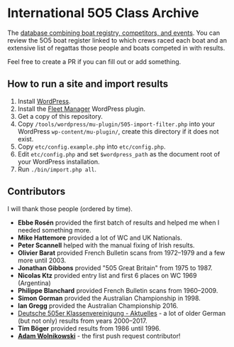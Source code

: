 # International 5O5 Class Archive

The [database combining boat registry, competitors, and events](https://5o5.iworks.pl/). You can review the 5O5 boat register linked to which crews raced each boat and an extensive list of regattas those people and boats competed in with results.

Feel free to create a PR if you can fill out or add something.

## How to run a site and import results

1. Install [WordPress](https://wordpress.org/download/).
1. Install the [Fleet Manager](https://wordpress.org/plugins/fleet/) WordPress plugin.
1. Get a copy of this repository.
1. Copy `/tools/wordpress/mu-plugin/505-import-filter.php` into your WordPress `wp-content/mu-plugin/`, create this directory if it does not exist.
1. Copy `etc/config.example.php` into `etc/config.php`.
1. Edit `etc/config.php` and set `$wordpress_path` as the document root of your WordPress installation.
1. Run `./bin/import.php all`.

## Contributors

I will thank those people (ordered by time).

* **Ebbe Rosén** provided the first batch of results and helped me when I needed something more.
* **Mike Hattemore** provided a lot of WC and UK Nationals.
* **Peter Scannell** helped with the manual fixing of Irish results.
* **Olivier Barat** provided French Bulletin scans from 1972–1979 and a few more until 2003.
* **Jonathan Gibbons** provided "505 Great Britain" from 1975 to 1987.
* **Nicolas Ktz** provided entry list and first 6 places on WC 1969 (Argentina)
* **Philippe Blanchard** provided French Bulletin scans from 1960–2009.
* **Simon Gorman** provided the Australian Championship in 1998.
* **Ian Gregg** provided the Australian Championship 2016.
* [Deutsche 505er Klassenvereinigung - Aktuelles](http://505.3wadmin.de/) - a lot of older German (but not only) results from years 2000–2017.
* **Tim Böger** provided results from 1986 until 1996.
* **[Adam Wolnikowski](https://github.com/AWoLnik)** - the first push request contributor!
